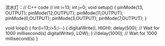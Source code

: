 流水灯：// C++ code
//
int i=13;
int j=0;
void setup()
{
  pinMode(13, OUTPUT);
  pinMode(12,OUTPUT);
  pinMode(11,OUTPUT);
  pinMode(0,OUTPUT);
  pinMode(3,OUTPUT);
  pinMode(7,OUTPUT);
}

void loop()
{
  for(i=13;i>5;i--)
  {
  digitalWrite(i, HIGH);
  delay(500); // Wait for 1000 millisecond(s)
  digitalWrite(i, LOW);
  }
  //delay(1000); // Wait for 1000 millisecond(s)
}


